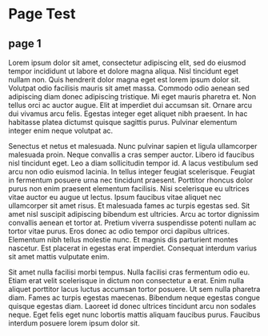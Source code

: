 # Page Test

## page 1

Lorem ipsum dolor sit amet, consectetur adipiscing elit, sed do eiusmod tempor incididunt ut labore et dolore magna aliqua. Nisl tincidunt eget nullam non. Quis hendrerit dolor magna eget est lorem ipsum dolor sit. Volutpat odio facilisis mauris sit amet massa. Commodo odio aenean sed adipiscing diam donec adipiscing tristique. Mi eget mauris pharetra et. Non tellus orci ac auctor augue. Elit at imperdiet dui accumsan sit. Ornare arcu dui vivamus arcu felis. Egestas integer eget aliquet nibh praesent. In hac habitasse platea dictumst quisque sagittis purus. Pulvinar elementum integer enim neque volutpat ac.

Senectus et netus et malesuada. Nunc pulvinar sapien et ligula ullamcorper malesuada proin. Neque convallis a cras semper auctor. Libero id faucibus nisl tincidunt eget. Leo a diam sollicitudin tempor id. A lacus vestibulum sed arcu non odio euismod lacinia. In tellus integer feugiat scelerisque. Feugiat in fermentum posuere urna nec tincidunt praesent. Porttitor rhoncus dolor purus non enim praesent elementum facilisis. Nisi scelerisque eu ultrices vitae auctor eu augue ut lectus. Ipsum faucibus vitae aliquet nec ullamcorper sit amet risus. Et malesuada fames ac turpis egestas sed. Sit amet nisl suscipit adipiscing bibendum est ultricies. Arcu ac tortor dignissim convallis aenean et tortor at. Pretium viverra suspendisse potenti nullam ac tortor vitae purus. Eros donec ac odio tempor orci dapibus ultrices. Elementum nibh tellus molestie nunc. Et magnis dis parturient montes nascetur. Est placerat in egestas erat imperdiet. Consequat interdum varius sit amet mattis vulputate enim.

Sit amet nulla facilisi morbi tempus. Nulla facilisi cras fermentum odio eu. Etiam erat velit scelerisque in dictum non consectetur a erat. Enim nulla aliquet porttitor lacus luctus accumsan tortor posuere. Ut sem nulla pharetra diam. Fames ac turpis egestas maecenas. Bibendum neque egestas congue quisque egestas diam. Laoreet id donec ultrices tincidunt arcu non sodales neque. Eget felis eget nunc lobortis mattis aliquam faucibus purus. Faucibus interdum posuere lorem ipsum dolor sit.

